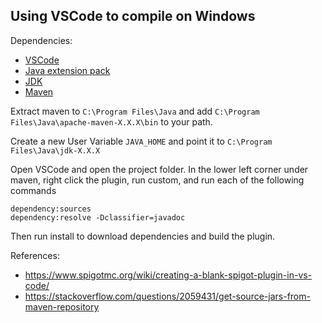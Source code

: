 ## Using VSCode to compile on Windows
Dependencies:
- [VSCode](https://code.visualstudio.com/)
- [Java extension pack](https://marketplace.visualstudio.com/items?itemName=vscjava.vscode-java-pack)
- [JDK](https://www.oracle.com/technetwork/java/javase/downloads/index.html)
- [Maven](https://maven.apache.org/)

Extract maven to ```C:\Program Files\Java``` and add ```C:\Program Files\Java\apache-maven-X.X.X\bin``` to your path.

Create a new User Variable ```JAVA_HOME``` and point it to ```C:\Program Files\Java\jdk-X.X.X```

Open VSCode and open the project folder. In the lower left corner under maven, right click the plugin, run custom, and run each of the following commands
```
dependency:sources
dependency:resolve -Dclassifier=javadoc
```
Then run install to download dependencies and build the plugin.

References:
- https://www.spigotmc.org/wiki/creating-a-blank-spigot-plugin-in-vs-code/
- https://stackoverflow.com/questions/2059431/get-source-jars-from-maven-repository
